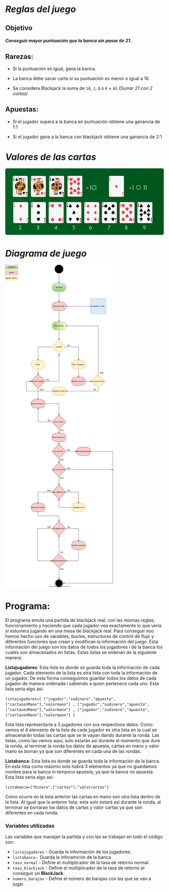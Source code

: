 # *Reglas del juego*

## Objetivo

#### *Conseguir mayor puntuación que la banca sin pasar de 21.*

## Rarezas: 

 - Si la puntuación es igual, gana la banca.

 - La banca debe sacar carta si su puntuación es menor o igual a 16.

 - Se considera Blackjack la suma de `10`, `J`, `Q` o `K` + `AS` *(Sumar 21 con 2 cartas)*

## Apuestas:

 - Si el jugador supera a la banca en puntuación obtiene una ganancia de 1:1

 - Si el jugador gana a la banca con blackjack obtiene una ganancia de 2:1

# *Valores de las cartas*

![Cartas](cartas.png)

# *Diagrama de juego*

![Diagrama de juego](diagrama.svg)

# Programa:

El programa emula una partida de blackjack real, con las mismas reglas, funcionamiento y haciendo que cada jugador vea exactamente lo que vería si estuviera jugando en una mesa de blackjack real. Para conseguir eso hemos hecho uso de variables, bucles, estructuras de control de flujo y diferentes funciones que crean y modifican la información del juego. Esta información del juego son los datos de todos los jugadores i de la banca los cuales son almacenados en listas. Estas listas se ordenan de la siguiente manera:

**Listajugadores**: Esta lista es donde se guarda toda la información de cada jugador. Cada elemento de la lista es otra lista con toda la información de un jugador. De esta forma conseguimos guardar todos los datos de cada jugador de manera ordenada i sabiendo a quien pertenece cada uno. Esta lista seria algo así:

`listajugadores=[ ["jugador","sudinero","apuesta",["cartasenMano"],"valormano"] , ["jugador","sudinero","apuesta",["cartasenMano"],"valormano"] , ["jugador","sudinero","apuesta",["cartasenMano"],"valormano"] ]`

Esta lista representaría a 3 jugadores con sus respectivos datos. Como vemos el 4 elemento de la lista de cada jugador es otra lista en la cual se almacenarán todas las cartas que se le vayan dando durante la ronda. Las listas, como las vemos aquí, solo estarán así durante el momento que dure la ronda, al terminar la ronda los datos de apuesta, cartas en mano y valor mano se borran ya que son diferentes en cada una de las rondas.

**Listabanca**: Esta lista es donde se guarda toda la información de la banca. En esta lista como máximo solo habrá 3 elementos ya que no guardamos nombre para la banca ni tampoco apuesta, ya que la banca no apuesta. Esta lista seria algo así:

`listabanca=["Dinero",["cartas"],"valorcartas"]`

Como ocurre en la lista anterior las cartas en mano son otra lista dentro de la lista. Al igual que la anterior lista, esta solo estará así durante la ronda, al terminar se borraran los datos de cartas y valor cartas ya que son diferentes en cada ronda.

### Variables utilizadas
Las variables que manejan la partida y con las se trabajan en todo el código son:
+ `listajugadores` - Guarda la información de los jugadores.
+ `listabanca` - Guarda la inforamción de la banca.
+ `tasa_normal` - Define el multiplicador de la tasa de retorno normal.
+ `tasa_blackjack` - Define el multiplicador de la tasa de retorno al conseguir un **BlackJack**.
+ `numero_barajas` - Define el número de barajas con las que se van a jugar.